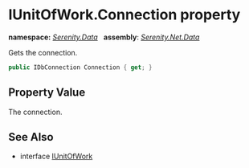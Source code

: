 # IUnitOfWork.Connection property
**namespace:** *[Serenity.Data](../../README.md#serenity.data-namespace)*   **assembly**: *[Serenity.Net.Data](../../README.md)*

Gets the connection.

```csharp
public IDbConnection Connection { get; }
```

## Property Value

The connection.

## See Also

* interface [IUnitOfWork](../IUnitOfWork.md)